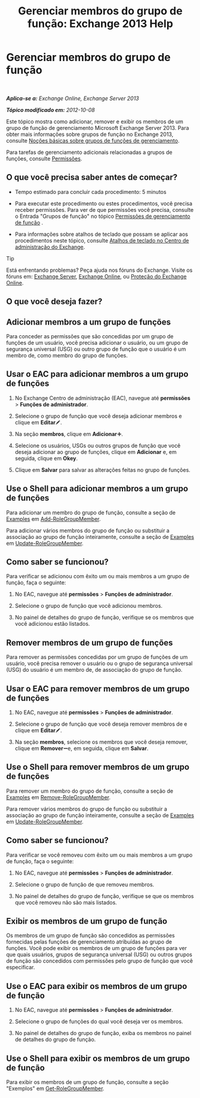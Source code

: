 ﻿---
title: 'Gerenciar membros do grupo de função: Exchange 2013 Help'
TOCTitle: Gerenciar membros do grupo de função
ms:assetid: c064729d-7cda-47fc-b105-acf4b300d430
ms:mtpsurl: https://technet.microsoft.com/pt-br/library/JJ657492(v=EXCHG.150)
ms:contentKeyID: 50486543
ms.date: 05/22/2018
mtps_version: v=EXCHG.150
ms.translationtype: MT
---

# Gerenciar membros do grupo de função

 

_**Aplica-se a:** Exchange Online, Exchange Server 2013_

_**Tópico modificado em:** 2012-10-08_

Este tópico mostra como adicionar, remover e exibir os membros de um grupo de função de gerenciamento Microsoft Exchange Server 2013. Para obter mais informações sobre grupos de função no Exchange 2013, consulte [Noções básicas sobre grupos de funções de gerenciamento](understanding-management-role-groups-exchange-2013-help.md).

Para tarefas de gerenciamento adicionais relacionadas a grupos de funções, consulte [Permissões](permissions-exchange-2013-help.md).

## O que você precisa saber antes de começar?

  - Tempo estimado para concluir cada procedimento: 5 minutos

  - Para executar este procedimento ou estes procedimentos, você precisa receber permissões. Para ver de que permissões você precisa, consulte o Entrada "Grupos de função" no tópico [Permissões de gerenciamento de função](role-management-permissions-exchange-2013-help.md) .

  - Para informações sobre atalhos de teclado que possam se aplicar aos procedimentos neste tópico, consulte [Atalhos de teclado no Centro de administração do Exchange](keyboard-shortcuts-in-the-exchange-admin-center-exchange-online-protection-help.md).


> [!TIP]
> Está enfrentando problemas? Peça ajuda nos fóruns do Exchange. Visite os fóruns em: <A href="https://go.microsoft.com/fwlink/p/?linkid=60612">Exchange Server</A>, <A href="https://go.microsoft.com/fwlink/p/?linkid=267542">Exchange Online</A>, ou <A href="https://go.microsoft.com/fwlink/p/?linkid=285351">Proteção do Exchange Online</A>.



## O que você deseja fazer?

## Adicionar membros a um grupo de funções

Para conceder as permissões que são concedidas por um grupo de funções de um usuário, você precisa adicionar o usuário, ou um grupo de segurança universal (USG) ou outro grupo de função que o usuário é um membro de, como membro do grupo de funções.

## Usar o EAC para adicionar membros a um grupo de funções

1.  No Exchange Centro de administração (EAC), navegue até **permissões** \> **Funções de administrador**.

2.  Selecione o grupo de função que você deseja adicionar membros e clique em **Editar**![Ícone de edição](images/JJ218640.6f53ccb2-1f13-4c02-bea0-30690e6ea71d(EXCHG.150).gif "Ícone de edição").

3.  Na seção **membros**, clique em **Adicionar**![Ícone Adicionar](images/JJ218640.c1e75329-d6d7-4073-a27d-498590bbb558(EXCHG.150).gif "Ícone Adicionar").

4.  Selecione os usuários, USGs ou outros grupos de função que você deseja adicionar ao grupo de funções, clique em **Adicionar** e, em seguida, clique em **Okey**.

5.  Clique em **Salvar** para salvar as alterações feitas no grupo de funções.

## Use o Shell para adicionar membros a um grupo de funções

Para adicionar um membro do grupo de função, consulte a seção de [Examples](https://technet.microsoft.com/pt-br/dd638207\(exchg.150\)#examples) em [Add-RoleGroupMember](https://technet.microsoft.com/pt-br/library/dd638207\(v=exchg.150\)).

Para adicionar vários membros do grupo de função ou substituir a associação ao grupo de função inteiramente, consulte a seção de [Examples](https://technet.microsoft.com/pt-br/dd638116\(exchg.150\)#examples) em [Update-RoleGroupMember](https://technet.microsoft.com/pt-br/library/dd638116\(v=exchg.150\)).

## Como saber se funcionou?

Para verificar se adicionou com êxito um ou mais membros a um grupo de função, faça o seguinte:

1.  No EAC, navegue até **permissões** \> **Funções de administrador**.

2.  Selecione o grupo de função que você adicionou membros.

3.  No painel de detalhes do grupo de função, verifique se os membros que você adicionou estão listados.

## Remover membros de um grupo de funções

Para remover as permissões concedidas por um grupo de funções de um usuário, você precisa remover o usuário ou o grupo de segurança universal (USG) do usuário é um membro de, de associação do grupo de função.

## Usar o EAC para remover membros de um grupo de funções

1.  No EAC, navegue até **permissões** \> **Funções de administrador**.

2.  Selecione o grupo de função que você deseja remover membros de e clique em **Editar**![Ícone de edição](images/JJ218640.6f53ccb2-1f13-4c02-bea0-30690e6ea71d(EXCHG.150).gif "Ícone de edição").

3.  Na seção **membros**, selecione os membros que você deseja remover, clique em **Remover**![ícone Remover](images/JJ657492.479b6ced-8d64-4277-a725-f17fea202b28(EXCHG.150).gif "ícone Remover")e, em seguida, clique em **Salvar**.

## Use o Shell para remover membros de um grupo de funções

Para remover um membro do grupo de função, consulte a seção de [Examples](https://technet.microsoft.com/pt-br/dd638208\(exchg.150\)#examples) em [Remove-RoleGroupMember](https://technet.microsoft.com/pt-br/library/dd638208\(v=exchg.150\)).

Para remover vários membros do grupo de função ou substituir a associação ao grupo de função inteiramente, consulte a seção de [Examples](https://technet.microsoft.com/pt-br/dd638116\(exchg.150\)#examples) em [Update-RoleGroupMember](https://technet.microsoft.com/pt-br/library/dd638116\(v=exchg.150\)).

## Como saber se funcionou?

Para verificar se você removeu com êxito um ou mais membros a um grupo de função, faça o seguinte:

1.  No EAC, navegue até **permissões** \> **Funções de administrador**.

2.  Selecione o grupo de função de que removeu membros.

3.  No painel de detalhes do grupo de função, verifique se que os membros que você removeu não são mais listados.

## Exibir os membros de um grupo de função

Os membros de um grupo de função são concedidos as permissões fornecidas pelas funções de gerenciamento atribuídas ao grupo de funções. Você pode exibir os membros de um grupo de funções para ver que quais usuários, grupos de segurança universal (USG) ou outros grupos de função são concedidos com permissões pelo grupo de função que você especificar.

## Use o EAC para exibir os membros de um grupo de função

1.  No EAC, navegue até **permissões** \> **Funções de administrador**.

2.  Selecione o grupo de funções do qual você deseja ver os membros.

3.  No painel de detalhes do grupo de função, exiba os membros no painel de detalhes do grupo de função.

## Use o Shell para exibir os membros de um grupo de função

Para exibir os membros de um grupo de função, consulte a seção "Exemplos" em [Get-RoleGroupMember](https://technet.microsoft.com/pt-br/library/dd638093\(v=exchg.150\)).

